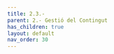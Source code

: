 ```yaml
---
title: 2.3.- 
parent: 2.- Gestió del Contingut
has_children: true
layout: default
nav_order: 30
---
```

